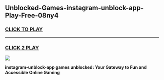 
## Unblocked-Games-instagram-unblock-app-Play-Free-08ny4
<h3>
<a href="https://premium76.site?title=instagram-unblock-app&ref=21A">CLICK TO PLAY</a></h3>
<hr>

<h3>
<a href="https://premium76.site?title=instagram-unblock-app&ref=21A">CLICK 2 PLAY</a>
  
</h3>

<a href="https://premium76.site?title=instagram-unblock-app&ref=21A"><img src="https://clearcache.store/games.png"></a>


**instagram-unblock-app games unblocked: Your Gateway to Fun and Accessible Online Gaming**
